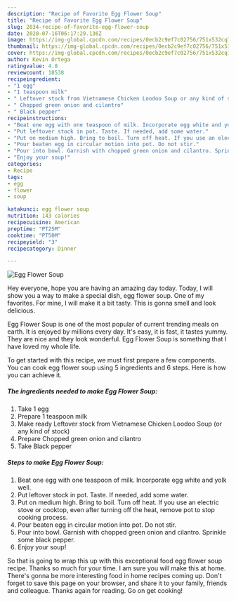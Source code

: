 ```yaml
---
description: "Recipe of Favorite Egg Flower Soup"
title: "Recipe of Favorite Egg Flower Soup"
slug: 2034-recipe-of-favorite-egg-flower-soup
date: 2020-07-16T06:17:29.136Z
image: https://img-global.cpcdn.com/recipes/0ecb2c9ef7c02756/751x532cq70/egg-flower-soup-recipe-main-photo.jpg
thumbnail: https://img-global.cpcdn.com/recipes/0ecb2c9ef7c02756/751x532cq70/egg-flower-soup-recipe-main-photo.jpg
cover: https://img-global.cpcdn.com/recipes/0ecb2c9ef7c02756/751x532cq70/egg-flower-soup-recipe-main-photo.jpg
author: Kevin Ortega
ratingvalue: 4.8
reviewcount: 18538
recipeingredient:
- "1 egg"
- "1 teaspoon milk"
- " Leftover stock from Vietnamese Chicken Loodoo Soup or any kind of stock"
- " Chopped green onion and cilantro"
- " Black pepper"
recipeinstructions:
- "Beat one egg with one teaspoon of milk. Incorporate egg white and yolk well."
- "Put leftover stock in pot. Taste. If needed, add some water."
- "Put on medium high. Bring to boil. Turn off heat. If you use an electric stove or cooktop, even after turning off the heat, remove pot to stop cooking process."
- "Pour beaten egg in circular motion into pot. Do not stir."
- "Pour into bowl. Garnish with chopped green onion and cilantro. Sprinkle some black pepper."
- "Enjoy your soup!"
categories:
- Recipe
tags:
- egg
- flower
- soup

katakunci: egg flower soup 
nutrition: 143 calories
recipecuisine: American
preptime: "PT25M"
cooktime: "PT50M"
recipeyield: "3"
recipecategory: Dinner

---
```



![Egg Flower Soup](https://img-global.cpcdn.com/recipes/0ecb2c9ef7c02756/751x532cq70/egg-flower-soup-recipe-main-photo.jpg)

Hey everyone, hope you are having an amazing day today. Today, I will show you a way to make a special dish, egg flower soup. One of my favorites. For mine, I will make it a bit tasty. This is gonna smell and look delicious.

Egg Flower Soup is one of the most popular of current trending meals on earth. It is enjoyed by millions every day. It's easy, it is fast, it tastes yummy. They are nice and they look wonderful. Egg Flower Soup is something that I have loved my whole life.




To get started with this recipe, we must first prepare a few components. You can cook egg flower soup using 5 ingredients and 6 steps. Here is how you can achieve it.

<!--inarticleads1-->

##### The ingredients needed to make Egg Flower Soup:

1. Take 1 egg
1. Prepare 1 teaspoon milk
1. Make ready  Leftover stock from Vietnamese Chicken Loodoo Soup (or any kind of stock)
1. Prepare  Chopped green onion and cilantro
1. Take  Black pepper




<!--inarticleads2-->

##### Steps to make Egg Flower Soup:

1. Beat one egg with one teaspoon of milk. Incorporate egg white and yolk well.
1. Put leftover stock in pot. Taste. If needed, add some water.
1. Put on medium high. Bring to boil. Turn off heat. If you use an electric stove or cooktop, even after turning off the heat, remove pot to stop cooking process.
1. Pour beaten egg in circular motion into pot. Do not stir.
1. Pour into bowl. Garnish with chopped green onion and cilantro. Sprinkle some black pepper.
1. Enjoy your soup!




So that is going to wrap this up with this exceptional food egg flower soup recipe. Thanks so much for your time. I am sure you will make this at home. There's gonna be more interesting food in home recipes coming up. Don't forget to save this page on your browser, and share it to your family, friends and colleague. Thanks again for reading. Go on get cooking!
